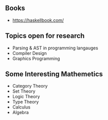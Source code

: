 ## Books
- https://haskellbook.com/


## Topics open for research
- Parsing & AST in programming langauges
- Compiler Design
- Graphics Programming


## Some Interesting Mathemetics
- Category Theory
- Set Theory
- Logic Theory
- Type Theory
- Calculus
- Algebra
